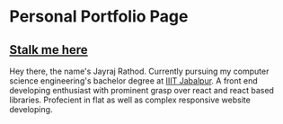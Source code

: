 # Personal Portfolio Page

## [Stalk me here](https://jayraj-r.github.io/Portfolio-page/)

Hey there, the name's Jayraj Rathod. Currently pursuing my computer science engineering's bachelor degree at [IIIT Jabalpur](https://www.iiitdmj.ac.in/).
A front end developing enthusiast with prominent grasp over react and react based libraries.
Profecient in flat as well as complex responsive website developing.

